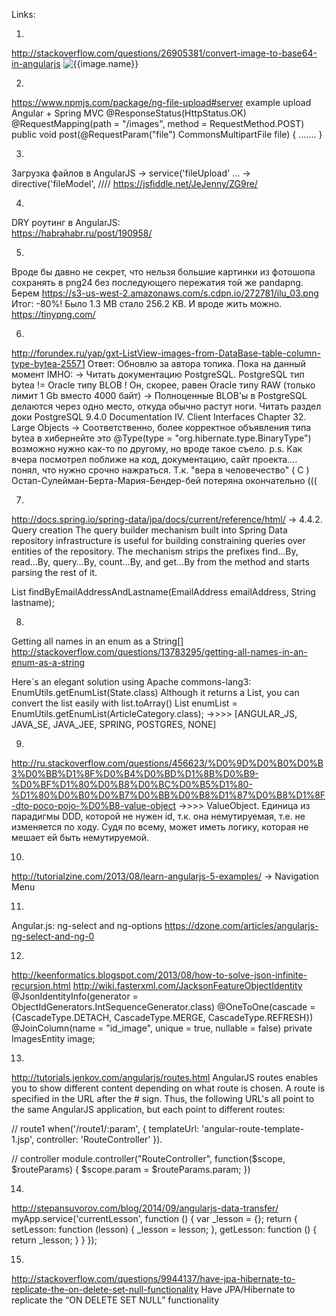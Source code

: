 Links:

1. 
http://stackoverflow.com/questions/26905381/convert-image-to-base64-in-angularjs
<img alt="{{image.name}}" data-ng-src="{{'data:image/png;base64,'+image.img}}" class="photo" />

2.
https://www.npmjs.com/package/ng-file-upload#server example upload Angular + Spring MVC
@ResponseStatus(HttpStatus.OK)
    @RequestMapping(path = "/images", method = RequestMethod.POST)
    public void post(@RequestParam("file") CommonsMultipartFile file) { ....... }
    

3.
Загрузка файлов в AngularJS 
-> service('fileUpload' ...
-> directive('fileModel', ////
https://jsfiddle.net/JeJenny/ZG9re/

4.
DRY роутинг в AngularJS:  
https://habrahabr.ru/post/190958/


5.
Вроде бы давно не секрет, что нельзя большие картинки из фотошопа сохранять в png24 без последующего пережатия той же pandapng.
Берем https://s3-us-west-2.amazonaws.com/s.cdpn.io/272781/ilu_03.png
Итог: -80%!
Было 1.3 MB стало 256.2 KB. И вроде жить можно.
https://tinypng.com/

6.
http://forundex.ru/yap/gxt-ListView-images-from-DataBase-table-column-type-bytea-25571
Ответ: Обновлю за автора топика. Пока на данный момент IMHO:
-> Читать документацию PostgreSQL.
PostgreSQL тип bytea != Oracle типу BLOB ! Он, скорее, равен Oracle типу RAW (только лимит 1 Gb вместо 4000 байт)
-> Полноценные BLOB'ы в PostgreSQL делаются через одно место, откуда обычно растут ноги. Читать раздел доки
PostgreSQL 9.4.0 Documentation
IV. Client Interfaces
Chapter 32. Large Objects
-> Соответственно, более корректное объявления типа bytea в хибернейте это
@Type(type = "org.hibernate.type.BinaryType")
возможно нужно как-то по другому, но вроде такое съело.
p.s. Как вчера посмотрел поближе на код, документацию, сайт проекта.... понял,
что нужно срочно нажраться. Т.к. "вера в человечество" ( C ) Остап-Сулейман-Берта-Мария-Бендер-бей потеряна окончательно (((

7.
http://docs.spring.io/spring-data/jpa/docs/current/reference/html/
-> 4.4.2. Query creation
The query builder mechanism built into Spring Data repository infrastructure is useful for
building constraining queries over entities of the repository.
The mechanism strips the prefixes find…By, read…By, query…By, count…By, and get…By from the method and starts parsing the rest of it.

 List<Person> findByEmailAddressAndLastname(EmailAddress emailAddress, String lastname);

8.
Getting all names in an enum as a String[]
http://stackoverflow.com/questions/13783295/getting-all-names-in-an-enum-as-a-string

Here`s an elegant solution using Apache commons-lang3:
EnumUtils.getEnumList(State.class)
Although it returns a List, you can convert the list easily with list.toArray()
List<ArticleCategory> enumList = EnumUtils.getEnumList(ArticleCategory.class);
  ->>>> [ANGULAR_JS, JAVA_SE, JAVA_JEE, SPRING, POSTGRES, NONE]

9.
http://ru.stackoverflow.com/questions/456623/%D0%9D%D0%B0%D0%B3%D0%BB%D1%8F%D0%B4%D0%BD%D1%8B%D0%B9-%D0%BF%D1%80%D0%B8%D0%BC%D0%B5%D1%80-%D1%80%D0%B0%D0%B7%D0%BB%D0%B8%D1%87%D0%B8%D1%8F-dto-poco-pojo-%D0%B8-value-object
  ->>>>  ValueObject. Единица из парадигмы DDD, которой не нужен id, т.к. она немутируемая,
т.е. не изменяется по ходу. Судя по всему, может иметь логику,
которая не мешает ей быть немутируемой.

10.
http://tutorialzine.com/2013/08/learn-angularjs-5-examples/
-> Navigation Menu

11.
Angular.js: ng-select and ng-options
https://dzone.com/articles/angularjs-ng-select-and-ng-0

12.
http://keenformatics.blogspot.com/2013/08/how-to-solve-json-infinite-recursion.html
http://wiki.fasterxml.com/JacksonFeatureObjectIdentity
    @JsonIdentityInfo(generator = ObjectIdGenerators.IntSequenceGenerator.class)
    @OneToOne(cascade = {CascadeType.DETACH, CascadeType.MERGE, CascadeType.REFRESH})
    @JoinColumn(name = "id_image", unique = true, nullable = false)
    private ImagesEntity image;


13.
http://tutorials.jenkov.com/angularjs/routes.html
AngularJS routes enables you to show different content
depending on what route is chosen.
A route is specified in the URL after the # sign.
Thus, the following URL's all point to the same AngularJS application,
but each point to different routes:

// route1
 when('/route1/:param',
 {    templateUrl: 'angular-route-template-1.jsp',
      controller: 'RouteController'
 }).

// controller
 module.controller("RouteController", function($scope, $routeParams) {
     $scope.param = $routeParams.param;
 })

14.
http://stepansuvorov.com/blog/2014/09/angularjs-data-transfer/
myApp.service('currentLesson', function () {
    var _lesson = {};
    return {
        setLesson: function (lesson) {
            _lesson = lesson;
        },
        getLesson: function () {
            return _lesson;
        }
    }
});

15.
http://stackoverflow.com/questions/9944137/have-jpa-hibernate-to-replicate-the-on-delete-set-null-functionality
Have JPA/Hibernate to replicate the “ON DELETE SET NULL” functionality
